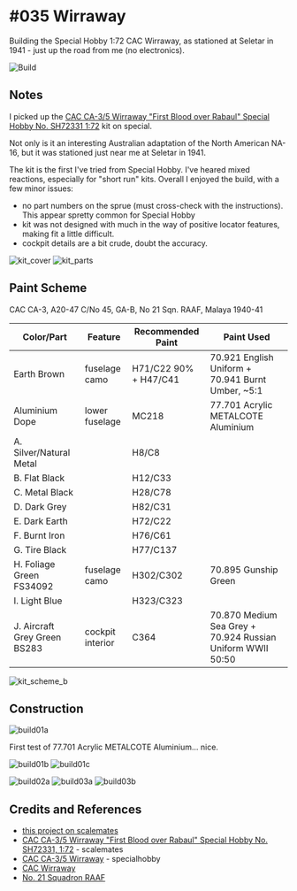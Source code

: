 # #035 Wirraway

Building the Special Hobby 1:72 CAC Wirraway, as stationed at Seletar in 1941 - just up the road from me (no electronics).

![Build](./assets/Wirraway_build.jpg?raw=true)

## Notes

I picked up the
[CAC CA-3/5 Wirraway "First Blood over Rabaul" Special Hobby No. SH72331 1:72](https://www.scalemates.com/kits/special-hobby-sh72331-cac-ca-3-5-wirraway--966331) kit on special.

Not only is it an interesting Australian adaptation of the North American NA-16,
but it was stationed just near me at Seletar in 1941.

The kit is the first I've tried from Special Hobby. I've heared mixed reactions, especially for "short run" kits.
Overall I enjoyed the build, with a few minor issues:

* no part numbers on the sprue (must cross-check with the instructions). This appear spretty common for Special Hobby
* kit was not designed with much in the way of positive locator features, making fit a little difficult.
* cockpit details are a bit crude, doubt the accuracy.

![kit_cover](./assets/kit_cover.jpg?raw=true)
![kit_parts](./assets/kit_parts.jpg?raw=true)

## Paint Scheme

CAC CA-3, A20-47 C/No 45, GA-B, No 21 Sqn. RAAF, Malaya 1940-41

| Color/Part                   | Feature          | Recommended Paint           | Paint Used |
|------------------------------|------------------|-----------------------------|------------|
| Earth Brown                  | fuselage camo    | H71/C22 90% + H47/C41       | 70.921 English Uniform + 70.941 Burnt Umber, ~5:1|
| Aluminium Dope               | lower fuselage   | MC218                       | 77.701 Acrylic METALCOTE Aluminium |
| A. Silver/Natural Metal      |           | H8/C8                       ||
| B. Flat Black                |           | H12/C33                     ||
| C. Metal Black               |           | H28/C78                     ||
| D. Dark Grey                 |           | H82/C31                     ||
| E. Dark Earth                |           | H72/C22                     ||
| F. Burnt Iron                |           | H76/C61                     ||
| G. Tire Black                |           | H77/C137                     ||
| H. Foliage Green FS34092     | fuselage camo    | H302/C302                   |70.895 Gunship Green |
| I. Light Blue                |                  | H323/C323                   ||
| J. Aircraft Grey Green BS283 | cockpit interior | C364            | 70.870 Medium Sea Grey + 70.924 Russian Uniform WWII 50:50 |

![kit_scheme_b](./assets/kit_scheme_b.jpg?raw=true)

## Construction

![build01a](./assets/build01a.jpg?raw=true)

First test of 77.701 Acrylic METALCOTE Aluminium... nice.

![build01b](./assets/build01b.jpg?raw=true)
![build01c](./assets/build01c.jpg?raw=true)

![build02a](./assets/build02a.jpg?raw=true)
![build03a](./assets/build03a.jpg?raw=true)
![build03b](./assets/build03b.jpg?raw=true)

## Credits and References

* [this project on scalemates](https://www.scalemates.com/profiles/mate.php?id=74137&p=projects&project=117577)
* [CAC CA-3/5 Wirraway "First Blood over Rabaul" Special Hobby No. SH72331, 1:72](https://www.scalemates.com/kits/special-hobby-sh72331-cac-ca-3-5-wirraway--966331) - scalemates
* [CAC CA-3/5 Wirraway](https://www.specialhobby.eu/en/our-own-production/cac-ca-3-5-wirraway-first-blood-over-rabaul-1.html) - specialhobby
* [CAC Wirraway](https://en.wikipedia.org/wiki/CAC_Wirraway)
* [No. 21 Squadron RAAF](https://en.wikipedia.org/wiki/No._21_Squadron_RAAF)
